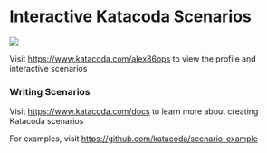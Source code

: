 # Interactive Katacoda Scenarios

[![](http://shields.katacoda.com/katacoda/alex86ops/count.svg)](https://www.katacoda.com/alex86ops "Get your profile on Katacoda.com")

Visit https://www.katacoda.com/alex86ops to view the profile and interactive scenarios

### Writing Scenarios
Visit https://www.katacoda.com/docs to learn more about creating Katacoda scenarios

For examples, visit https://github.com/katacoda/scenario-example
